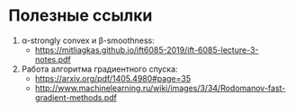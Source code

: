 # Полезные ссылки
1) α-strongly convex и β-smoothness:
    * https://mitliagkas.github.io/ift6085-2019/ift-6085-lecture-3-notes.pdf
2) Работа алгоритма градиентного спуска: 
    * https://arxiv.org/pdf/1405.4980#page=35
    * http://www.machinelearning.ru/wiki/images/3/34/Rodomanov-fast-gradient-methods.pdf